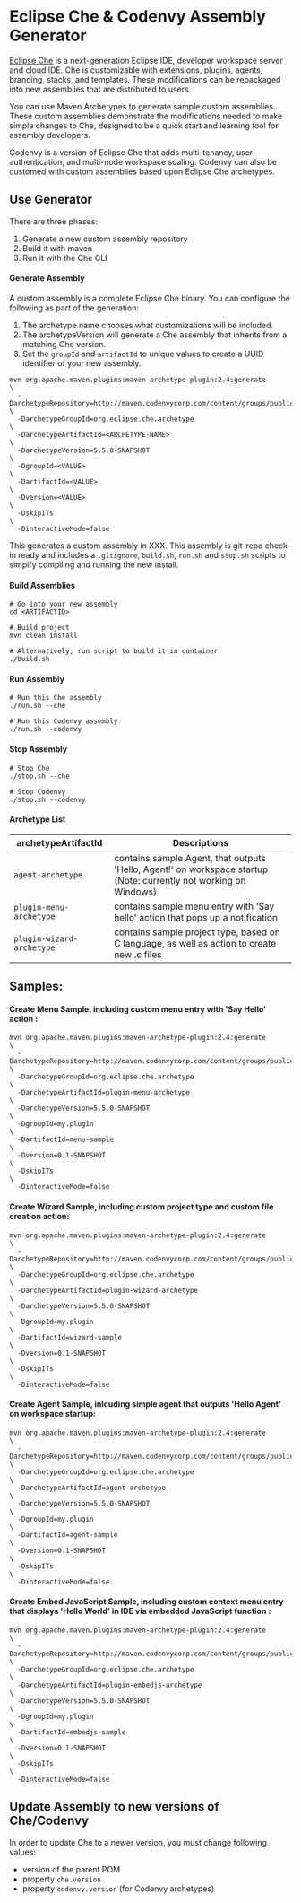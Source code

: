 # Eclipse Che & Codenvy Assembly Generator
[Eclipse Che](www.eclipse.org/che) is a next-generation Eclipse IDE, developer workspace server and cloud IDE. Che is customizable with extensions, plugins, agents, branding, stacks, and templates. These modifications can be repackaged into new assemblies that are distributed to users. 

You can use Maven Archetypes to generate sample custom assemblies. These custom assemblies demonstrate the modifications needed to make simple changes to Che, designed to be a quick start and learning tool for assembly developers.

Codenvy is a version of Eclipse Che that adds multi-tenancy, user authentication, and multi-node workspace scaling. Codenvy can also be customed with custom assemblies based upon Eclipse Che archetypes.


## Use Generator
There are three phases:

1. Generate a new custom assembly repository
2. Build it with maven
3. Run it with the Che CLI

#### Generate Assembly
A custom assembly is a complete Eclipse Che binary. You can configure the following as part of the generation:

1. The archetype name chooses what customizations will be included.
2. The archetypeVersion will generate a Che assembly that inherits from a matching Che version.
3. Set the `groupId` and `artifactId` to unique values to create a UUID identifier of your new assembly.

```
mvn org.apache.maven.plugins:maven-archetype-plugin:2.4:generate                                                      \
  -DarchetypeRepository=http://maven.codenvycorp.com/content/groups/public/ \
  -DarchetypeGroupId=org.eclipse.che.archetype                              \
  -DarchetypeArtifactId=<ARCHETYPE-NAME>                                    \
  -DarchetypeVersion=5.5.0-SNAPSHOT                                         \
  -DgroupId=<VALUE>                                                         \
  -DartifactId=<VALUE>                                                      \
  -Dversion=<VALUE>                                                         \
  -DskipITs                                                                 \
  -DinteractiveMode=false
```

This generates a custom assembly in XXX. This assembly is git-repo check-in ready and includes a `.gitignore`, `build.sh`, `run.sh` and `stop.sh` scripts to simplfy compiling and running the new install.

#### Build Assemblies
```
# Go into your new assembly
cd <ARTIFACTID>

# Build project
mvn clean install
```
```
# Alternatively, run script to build it in container
./build.sh
```
#### Run Assembly
```
# Run this Che assembly
./run.sh --che

# Run this Codenvy assembly
./run.sh --codenvy
```
#### Stop Assembly
```
# Stop Che
./stop.sh --che

# Stop Codenvy
./stop.sh --codenvy
```

#### Archetype List
| archetypeArtifactId   | Descriptions                              |
|-----------------------|-------------------------------------------|
| `agent-archetype` |  contains sample Agent, that outputs 'Hello, Agent!' on workspace startup (Note: currently not working on Windows)  |
| `plugin-menu-archetype` |  contains sample menu entry with 'Say hello' action that pops up a notification                     |
| `plugin-wizard-archetype` |  contains sample project type, based on C language, as well as action to create new .c files                      |


## Samples:

#### Create Menu Sample, including custom menu entry with 'Say Hello' action :
```
mvn org.apache.maven.plugins:maven-archetype-plugin:2.4:generate                                                      \
  -DarchetypeRepository=http://maven.codenvycorp.com/content/groups/public/ \
  -DarchetypeGroupId=org.eclipse.che.archetype                              \
  -DarchetypeArtifactId=plugin-menu-archetype                               \
  -DarchetypeVersion=5.5.0-SNAPSHOT                                         \
  -DgroupId=my.plugin                                                       \
  -DartifactId=menu-sample                                                  \
  -Dversion=0.1-SNAPSHOT                                                    \
  -DskipITs                                                                 \
  -DinteractiveMode=false
```

#### Create Wizard Sample, including custom project type and custom file creation action:
```
mvn org.apache.maven.plugins:maven-archetype-plugin:2.4:generate                                                      \
  -DarchetypeRepository=http://maven.codenvycorp.com/content/groups/public/ \
  -DarchetypeGroupId=org.eclipse.che.archetype                              \
  -DarchetypeArtifactId=plugin-wizard-archetype                             \
  -DarchetypeVersion=5.5.0-SNAPSHOT                                         \
  -DgroupId=my.plugin                                                       \
  -DartifactId=wizard-sample                                                \
  -Dversion=0.1-SNAPSHOT                                                    \
  -DskipITs                                                                 \
  -DinteractiveMode=false
```

#### Create Agent Sample, inlcuding simple agent that outputs 'Hello Agent' on workspace startup:

```
mvn org.apache.maven.plugins:maven-archetype-plugin:2.4:generate                                                      \
  -DarchetypeRepository=http://maven.codenvycorp.com/content/groups/public/ \
  -DarchetypeGroupId=org.eclipse.che.archetype                              \
  -DarchetypeArtifactId=agent-archetype                                     \
  -DarchetypeVersion=5.5.0-SNAPSHOT                                         \
  -DgroupId=my.plugin                                                       \
  -DartifactId=agent-sample                                                 \
  -Dversion=0.1-SNAPSHOT                                                    \
  -DskipITs                                                                 \
  -DinteractiveMode=false
```


#### Create Embed JavaScript Sample, including custom context menu entry that displays 'Hello World' in IDE via embedded JavaScript function :
```
mvn org.apache.maven.plugins:maven-archetype-plugin:2.4:generate                                                      \
  -DarchetypeRepository=http://maven.codenvycorp.com/content/groups/public/ \
  -DarchetypeGroupId=org.eclipse.che.archetype                              \
  -DarchetypeArtifactId=plugin-embedjs-archetype                            \
  -DarchetypeVersion=5.5.0-SNAPSHOT                                         \
  -DgroupId=my.plugin                                                       \
  -DartifactId=embedjs-sample                                               \
  -Dversion=0.1-SNAPSHOT                                                    \
  -DskipITs                                                                 \
  -DinteractiveMode=false
```

## Update Assembly to new versions of Che/Codenvy
In order to update Che to a newer version, you must change following values:

- version of the parent POM
- property `che.version`
- property `codenvy.version` (for Codenvy archetypes)
